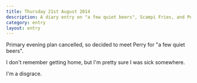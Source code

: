 ```yaml
---
title: Thursday 21st August 2014
description: A diary entry on "a few quiet beers", Scampi Fries, and Perry's attempt to lick my hazelnut trousers
category: entry
layout: entry
---
```


Primary evening plan cancelled, so decided to meet Perry for "a few quiet beers".

I don't remember getting home, but I'm pretty sure I was sick somewhere.

I'm a disgrace.
